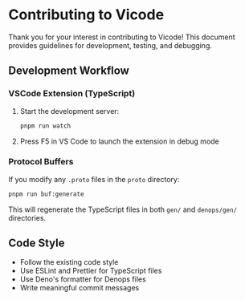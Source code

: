 # Contributing to Vicode

Thank you for your interest in contributing to Vicode! This document provides guidelines for development, testing, and debugging.

## Development Workflow

### VSCode Extension (TypeScript)

1. Start the development server:

   ```bash
   pnpm run watch
   ```

2. Press F5 in VS Code to launch the extension in debug mode


### Protocol Buffers

If you modify any `.proto` files in the `proto` directory:

```bash
pnpm run buf:generate
```

This will regenerate the TypeScript files in both `gen/` and `denops/gen/` directories.

## Code Style

- Follow the existing code style
- Use ESLint and Prettier for TypeScript files
- Use Deno's formatter for Denops files
- Write meaningful commit messages
